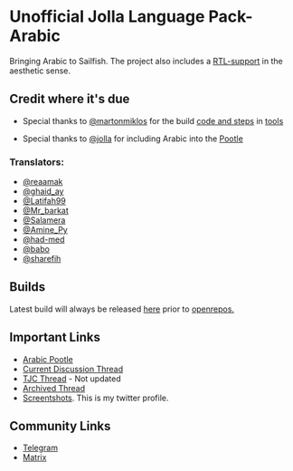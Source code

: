 # Unofficial Jolla Language Pack-Arabic

Bringing Arabic to Sailfish. The project also includes a [RTL-support](https://github.com/Logic-gate/unofficial-jolla-language-pack-ar/tree/master/tests) in the aesthetic sense.

## Credit where it's due

* Special thanks to [@martonmiklos](https://github.com/martonmiklos) for the build [code and steps](https://github.com/martonmiklos/unofficial-jolla-translation) in [tools](https://github.com/Logic-gate/unofficial-jolla-language-pack-ar/tree/1.1.0-1.2.9/tools)

* Special thanks to [@jolla](https://jolla.com) for including Arabic into the [Pootle](https://translate.sailfishos.org/ar/)

### Translators: 
* [@reaamak](https://translate.sailfishos.org/accounts/reaamak/)
* [@ghaid_ay](https://translate.sailfishos.org/accounts/ghaid_ay/)
* [@Latifah99](https://translate.sailfishos.org/accounts/Latifah99/)
* [@Mr_barkat](https://translate.sailfishos.org/accounts/Mr_barkat/)
* [@Salamera](https://translate.sailfishos.org/accounts/Salamera/)
* [@Amine_Py](https://translate.sailfishos.org/accounts/Amine_Py/)
* [@had-med](https://translate.sailfishos.org/accounts/haf-med/)
* [@babo](https://translate.sailfishos.org/accounts/babo/)
* [@sharefih](https://translate.sailfishos.org/accounts/sharefih/)


## Builds
Latest build will always be released [here](https://github.com/Logic-gate/unofficial-jolla-language-pack-ar/releases) prior to [openrepos.](https://openrepos.net/content/maddev/gamma-arabic-community-translation-sailfishos) 

## Important Links

* [Arabic Pootle](https://translate.sailfishos.org/ar/)
* [Current Discussion Thread](https://forum.sailfishos.org/t/unofficial-rtl-support/671)
* [TJC Thread](https://together.jolla.com/question/228890/unofficial-rtl-support-re-opened/) - Not updated
* [Archived Thread](https://web.archive.org/web/20200626114909/https://together.jolla.com/question/228890/unofficial-arabic-translation-canceled/)
* [Screentshots](https://twitter.com/m4d_d3v). This is my twitter profile. 

## Community Links
* [Telegram](https://t.me/SFOS_AR)
* [Matrix](https://matrix.to/#/%23SFOS_AR%3Amatrix.org)

